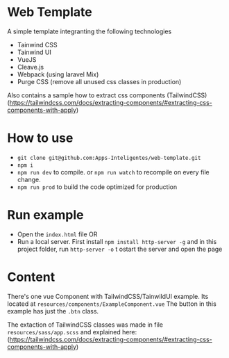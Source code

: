 # Web Template

A simple template integranting the following technologies
* Tainwind CSS
* Tainwind UI
* VueJS
* Cleave.js
* Webpack (using laravel Mix)
* Purge CSS (remove all unused css classes in production)

Also contains a sample how to extract css components (TailwindCSS) (https://tailwindcss.com/docs/extracting-components/#extracting-css-components-with-apply)


# How to use
* `git clone git@github.com:Apps-Inteligentes/web-template.git`
* `npm i`
* `npm run dev` to compile. or `npm run watch` to recompile on every file change. 
* `npm run prod` to build the code optimized for production

# Run example
* Open the `index.html` file OR
* Run a local server. First install `npm install http-server -g` and in this project folder, run `http-server -o` t ostart the server and open the page



# Content
There's one vue Component with TailwindCSS/TainwildUI example. Its located at `resources/components/ExampleComponent.vue`
The button in this example has just the `.btn` class. 

The extaction of TailwindCSS classes was made in file `resources/sass/app.scss` and explained here: (https://tailwindcss.com/docs/extracting-components/#extracting-css-components-with-apply)

